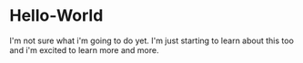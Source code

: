 # Hello-World
I'm not sure what i'm going to do yet.
I'm just starting to learn about this too and i'm excited to learn more and more.
